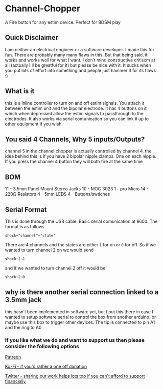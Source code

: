 # Channel-Chopper
A Fire button for any estim device. Perfect for BDSM play 

## Quick Disclaimer
I am neither an electrical engineer or a software developer. I made this for fun. There are probably many many flaws in this. But that being said, it works and works well for what I want. I don't mind constructive critiscm at all (actually I'll be greatful for it) but please be nice with it. It sucks when you put lots of effort into something and people just hammer it for its flaws :)

## What is it
this is a inline controller to turn on and off estim signals. You attach it between the estim unit and the bipolar electrode. it has 4 buttons on it which when depressed allow the estim signals to passthrough to the electrodes. It also works via serial comunication so you can link it up to other equipment if you wish. 

## You said 4 Channels, Why 5 inputs/Outputs?
channel 5 in the channel chopper is actually controlled by channel 4. the idea behind this is if you have 2 bipolar nipple clamps. One on each nipple. If you press the channel 4 button they will both fire at the same time

## BOM
11 - 3.5mm Panel Mount Stereo Jacks
10 - MOC 3023
1 - pro Micro
14 - 220Ω Resistors
4 - 5mm LEDS
4 - Buttons/swtiches

## Serial Format
This is done through the USB cable. Basic serial comunication at 9600. The format is as follows

`shock¬"channel"¬"state"`

There are 4 channels and the states are either `1` for on or `0` for off. So if we wanted to turn channel 2 on we would send

`shock¬2¬1`

and if we wanted to turn channel 2 off it would be 

`shock¬2¬0`

## why is there another serial connection linked to a 3.5mm jack
this hasn't been implemented in software yet, but I put this there in case I wanted to setup software serial to control the box from another arduino. or maybe use this box to trigger other devices. The tip is connected to pin A1 and the ring to A0

### If you like what we do and want to support us then please consider the following options
[Patreon](https://www.patreon.com/deviantdesigns)

[Ko-Fi - if you'd rather a one off donation](Ko-fi.com/deviantdesigns)

[Twitter - sharing our work helps lots too if you can't afford to support financially](https://twitter.com/_DeviantDesigns)
